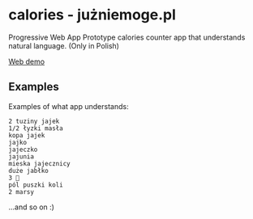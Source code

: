 # calories - jużniemoge.pl
Progressive Web App
Prototype calories counter app that understands natural language. (Only in Polish)

[Web demo](https://calories.now.sh)

## Examples
Examples of what app understands:
```
2 tuziny jajek
1/2 łyzki masła
kopa jajek
jajko
jajeczko
jajunia
mieska jajecznicy
duże jabłko
3 🍎
pól puszki koli
2 marsy
```
...and so on :)
